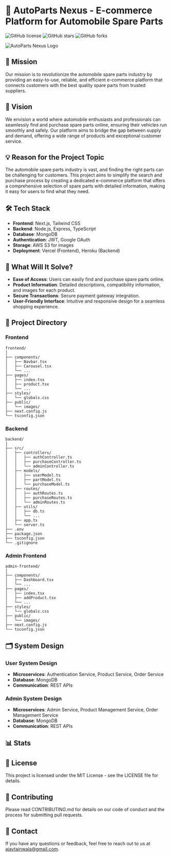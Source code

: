 # 🚗 AutoParts Nexus - E-commerce Platform for Automobile Spare Parts

![GitHub license](https://img.shields.io/badge/license-MIT-blue.svg)
![GitHub stars](https://img.shields.io/github/stars/your-repo-url.svg)
![GitHub forks](https://img.shields.io/github/forks/github.com/ajaytainwala-dev/E-commerce-Gear-Cart-.svg)

![AutoParts Nexus Logo](https://via.placeholder.com/150x150.png?text=Logo)

## 📝 Mission
Our mission is to revolutionize the automobile spare parts industry by providing an easy-to-use, reliable, and efficient e-commerce platform that connects customers with the best quality spare parts from trusted suppliers.

## 🌟 Vision
We envision a world where automobile enthusiasts and professionals can seamlessly find and purchase spare parts online, ensuring their vehicles run smoothly and safely. Our platform aims to bridge the gap between supply and demand, offering a wide range of products and exceptional customer service.

## 💡 Reason for the Project Topic
The automobile spare parts industry is vast, and finding the right parts can be challenging for customers. This project aims to simplify the search and purchase process by creating a dedicated e-commerce platform that offers a comprehensive selection of spare parts with detailed information, making it easy for users to find what they need.

## 🛠️ Tech Stack
- **Frontend**: Next.js, Tailwind CSS
- **Backend**: Node.js, Express, TypeScript
- **Database**: MongoDB
- **Authentication**: JWT, Google OAuth
- **Storage**: AWS S3 for images
- **Deployment**: Vercel (Frontend), Heroku (Backend)

## 🚀 What Will It Solve?
- **Ease of Access**: Users can easily find and purchase spare parts online.
- **Product Information**: Detailed descriptions, compatibility information, and images for each product.
- **Secure Transactions**: Secure payment gateway integration.
- **User-Friendly Interface**: Intuitive and responsive design for a seamless shopping experience.

## 📂 Project Directory

### Frontend
```plaintext
frontend/
│
├── components/
│   ├── Navbar.tsx
│   ├── Carousel.tsx
│   └── ...
├── pages/
│   ├── index.tsx
│   ├── product.tsx
│   └── ...
├── styles/
│   └── globals.css
├── public/
│   └── images/
├── next.config.js
└── tsconfig.json
```

### Backend
```plaintext
backend/
│
├── src/
│   ├── controllers/
│   │   ├── authController.ts
│   │   ├── purchaseController.ts
│   │   └── adminController.ts
│   ├── models/
│   │   ├── userModel.ts
│   │   ├── partModel.ts
│   │   └── purchaseModel.ts
│   ├── routes/
│   │   ├── authRoutes.ts
│   │   ├── purchaseRoutes.ts
│   │   └── adminRoutes.ts
│   ├── utils/
│   │   ├── db.ts
│   │   └── ...
│   ├── app.ts
│   └── server.ts
├── .env
├── package.json
├── tsconfig.json
└── .gitignore
```

### Admin Frontend
```plaintext
admin-frontend/
│
├── components/
│   ├── Dashboard.tsx
│   └── ...
├── pages/
│   ├── index.tsx
│   ├── addProduct.tsx
│   └── ...
├── styles/
│   └── globals.css
├── public/
│   └── images/
├── next.config.js
└── tsconfig.json
```

## 🗂️ System Design

### User System Design
- **Microservices**: Authentication Service, Product Service, Order Service
- **Database**: MongoDB
- **Communication**: REST APIs

### Admin System Design
- **Microservices**: Admin Service, Product Management Service, Order Management Service
- **Database**: MongoDB
- **Communication**: REST APIs

## 📊 Stats

## 📄 License
This project is licensed under the MIT License - see the LICENSE file for details.

## 👥 Contributing
Please read CONTRIBUTING.md for details on our code of conduct and the process for submitting pull requests.

## 📧 Contact
If you have any questions or feedback, feel free to reach out to us at ajaytainwala@gmail.com.
